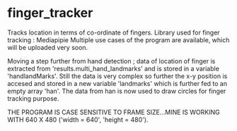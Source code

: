 # finger_tracker
Tracks location in terms of co-ordinate of  fingers.
Library used for finger tracking : Mediapipie 
Multiple use cases of the program are available, which will be uploaded very soon.

Moving a step further from hand detection ; data of location of finger is extracted from 'results.multi_hand_landmarks' and is stored in a variable 'handlandMarks'. Still the data is very complex so further the x-y position is accesed and stored in a new variable 'landmarks' which is further fed to an empty array 'han'. The data from han is now used to draw circles for finger tracking purpose.

THE PROGRAM IS CASE SENSITIVE TO FRAME SIZE...MINE IS WORKING WITH 640 X 480 ('width = 640', 'height = 480').
